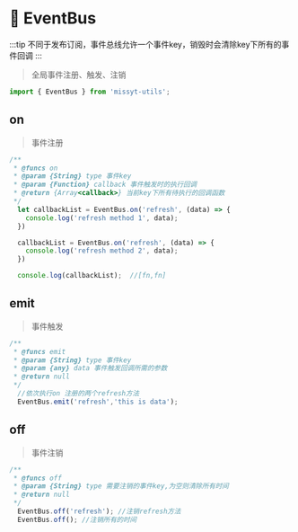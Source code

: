 # 🥕 EventBus

:::tip
不同于发布订阅，事件总线允许一个事件key，销毁时会清除key下所有的事件回调
:::
> 全局事件注册、触发、注销
```javascript
import { EventBus } from 'missyt-utils';
```

## on
> 事件注册
```javascript
/**
 * @funcs on
 * @param {String} type 事件key
 * @param {Function} callback 事件触发时的执行回调
 * @return {Array<callback>} 当前key下所有待执行的回调函数
 */
  let callbackList = EventBus.on('refresh', (data) => {
    console.log('refresh method 1', data);
  })

  callbackList = EventBus.on('refresh', (data) => {
    console.log('refresh method 2', data);
  })

  console.log(callbackList);  //[fn,fn]
```

## emit
> 事件触发
```javascript
/**
 * @funcs emit
 * @param {String} type 事件key
 * @param {any} data 事件触发回调所需的参数
 * @return null
 */
  //依次执行on 注册的两个refresh方法
  EventBus.emit('refresh','this is data');
```

## off
> 事件注销
```javascript
/**
 * @funcs off
 * @param {String} type 需要注销的事件key,为空则清除所有时间
 * @return null
 */
  EventBus.off('refresh'); //注销refresh方法
  EventBus.off(); //注销所有的时间
```

